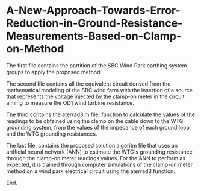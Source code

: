 # A-New-Approach-Towards-Error-Reduction-in-Ground-Resistance-Measurements-Based-on-Clamp-on-Method


The first file contains the partition of the SBC Wind Park earthing system groups to apply the proposed method.

The second file contains all the equivalent circuit derived from the mathematical modeling of the SBC wind farm with the insertion of a source that represents the voltage injected by the clamp-on meter in the circuit  aiming to measure the OD1 wind turbine resistance.

The third contains the aterrad3.m file, function to calculate the values of the readings to be obtained using the clamp on the cable down to the WTG grounding system, from the values of the impedance of each ground loop and the WTG grounding resistances.

The last file, contains the proposed solution algoritm file that uses an artificial neural network (ANN) to estimate the WTG`s grounding resistance through the clamp-on meter readings values. For the ANN to perform as expected, it is trained through computer simulations of the clamp-on meter method on a wind park electrical circuit using the aterrad3 function.

End.
